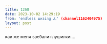 ```yaml
---
title: 1268
date: 2023-10-02 14:29:19
from: 'endless шизing ⍼' (channel1162404975)
layout: post
---
```


как же меня заебали глушилки....

